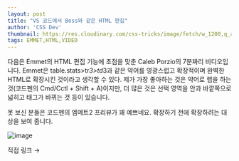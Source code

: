 ```yaml
---
layout: post
title: "VS 코드에서 Boss와 같은 HTML 편집"
author: 'CSS Dev'
thumbnail: https://res.cloudinary.com/css-tricks/image/fetch/w_1200,q_auto,f_auto/https://css-tricks.com/wp-content/uploads/2020/09/emmet-codepen-expand.png
tags: EMMET,HTML,VIDEO
---
```



다음은 Emmet의 HTML 편집 기능에 초점을 맞춘 Caleb Porzio의 7분짜리 비디오입니다. Emmet은 table.stats>tr*3>td*3과 같은 약어를 영광스럽고 확장적이며 완벽한 HTML로 확장시킨 것이라고 생각할 수 있다. 제가 가장 좋아하는 것은 약어로 랩을 하는 것(코드펜의 Cmd/Cctl + Shift + A)이지만, 더 많은 것은 선택 영역을 안과 바깥쪽으로 넓히고 태그가 바뀌는 것 등이 있습니다.

못 보신 분들은 코드펜의 엠메트2 프리뷰가 꽤 예쁘네요. 확장하기 전에 확장하려는 대상을 보여 줍니다.

![image](https://i0.wp.com/css-tricks.com/wp-content/uploads/2020/09/emmet-codepen-expand-1024x512.png?resize=1024%2C512&ssl=1)

직접 링크 →